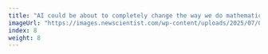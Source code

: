 ```yaml
---
title: "AI could be about to completely change the way we do mathematics"
imageUrl: "https://images.newscientist.com/wp-content/uploads/2025/07/04152101/SEI_257841124.jpg?width=788"
index: 8
weight: 8
---
```

